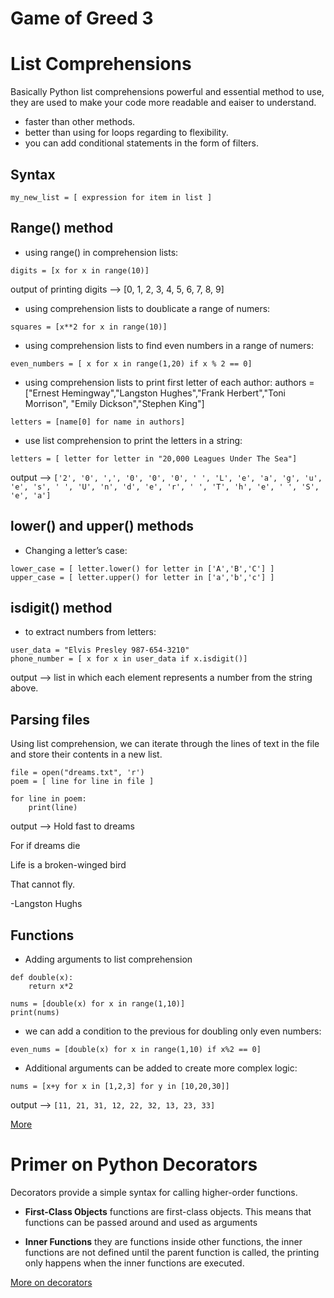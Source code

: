 # Game of Greed 3

# List Comprehensions
Basically Python list comprehensions powerful and essential method to use, they are used to make your code more readable and eaiser to understand.
- faster than other methods.
- better than using for loops regarding to flexibility.
- you can add conditional statements in the form of filters.

## Syntax
```
my_new_list = [ expression for item in list ]
```
## Range() method

- using range() in comprehension lists:
```
digits = [x for x in range(10)]
```
output of printing digits --> [0, 1, 2, 3, 4, 5, 6, 7, 8, 9]

- using comprehension lists to doublicate a range of numers:
```
squares = [x**2 for x in range(10)]
```
- using comprehension lists to find even numbers in a range of numers:
```
even_numbers = [ x for x in range(1,20) if x % 2 == 0]
```
- using comprehension lists to print first letter of each author: 
authors = ["Ernest Hemingway","Langston Hughes","Frank Herbert","Toni Morrison",
    "Emily Dickson","Stephen King"]
```
letters = [name[0] for name in authors]
```
- use list comprehension to print the letters in a string:
```
letters = [ letter for letter in "20,000 Leagues Under The Sea"]
```
output --> `['2', '0', ',', '0', '0', '0', ' ', 'L', 'e', 'a', 'g', 'u', 'e', 's', ' ', 'U', 'n', 'd', 'e', 'r', ' ', 'T', 'h', 'e', ' ', 'S', 'e', 'a']`

## lower() and upper() methods

- Changing a letter’s case:
```
lower_case = [ letter.lower() for letter in ['A','B','C'] ]
upper_case = [ letter.upper() for letter in ['a','b','c'] ]
```

## isdigit() method

- to extract numbers from letters:
```
user_data = "Elvis Presley 987-654-3210"
phone_number = [ x for x in user_data if x.isdigit()]
```
output --> list in which each element represents a number from the string above.

## Parsing files 
Using list comprehension, we can iterate through the lines of text in the file and store their contents in a new list.
```
file = open("dreams.txt", 'r')
poem = [ line for line in file ]

for line in poem:
    print(line)
```
output --> 
Hold fast to dreams

For if dreams die

Life is a broken-winged bird

That cannot fly.

-Langston Hughs

## Functions 

- Adding arguments to list comprehension
```
def double(x):
    return x*2

nums = [double(x) for x in range(1,10)]
print(nums)
```
- we can add a condition to the previous for doubling only even numbers:
```
even_nums = [double(x) for x in range(1,10) if x%2 == 0]
```
- Additional arguments can be added to create more complex logic:
```
nums = [x+y for x in [1,2,3] for y in [10,20,30]]
```
output --> `[11, 21, 31, 12, 22, 32, 13, 23, 33]`

[More](https://www.pythonforbeginners.com/basics/list-comprehensions-in-python)

# Primer on Python Decorators
Decorators provide a simple syntax for calling higher-order functions.

- **First-Class Objects**
functions are first-class objects. This means that functions can be passed around and used as arguments

- **Inner Functions**
they are functions inside other functions, the inner functions are not defined until the parent function is called, the printing only happens when the inner functions are executed.

[More on decorators](https://realpython.com/primer-on-python-decorators/)





